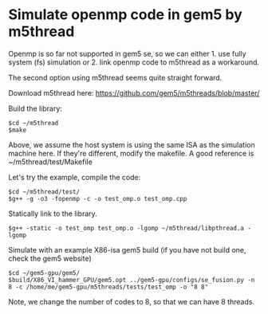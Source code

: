 # Simulate openmp code in gem5 by m5thread 

Openmp is so far not supported in gem5 se, so we can either 1. use fully system (fs) simulation or 2. link openmp code to m5thread as a workaround.

The second option using m5thread seems quite straight forward. 

Download m5thread here: https://github.com/gem5/m5threads/blob/master/

Build the library:

    $cd ~/m5thread
    $make
    
Above, we assume the host system is using the same ISA as the simulation machine here. If they're different, modify the makefile. A good reference is ~/m5thread/test/Makefile  

Let's try the example, compile the code:

    $cd ~/m5thread/test/
    $g++ -g -o3 -fopenmp -c -o test_omp.o test_omp.cpp
    
Statically link to the library.

    $g++ -static -o test_omp test_omp.o -lgomp ~/m5thread/libpthread.a -lgomp

Simulate with an example X86-isa gem5 build (if you have not build one, check the gem5 website)

    $cd ~/gem5-gpu/gem5/
    $build/X86_VI_hammer_GPU/gem5.opt ../gem5-gpu/configs/se_fusion.py -n 8 -c /home/me/gem5-gpu/m5threads/tests/test_omp -o "8 8"

Note, we change the number of codes to 8, so that we can have 8 threads. 
